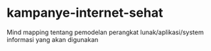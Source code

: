 # kampanye-internet-sehat
Mind mapping tentang pemodelan perangkat lunak/aplikasi/system informasi yang akan digunakan
